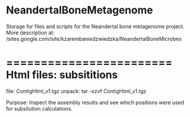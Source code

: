 NeandertalBoneMetagenome
========================

Storage for files and scripts for the Neandertal bone metagenome project.
More description at: /sites.google.com/site/kzarembaniedzwiedzka/NeandertalBoneMicrobes

========================
Html files: subsititions
========================

file: ContigHtml_v1.tgz
unpack: tar -xzvf ContigHtml_v1.tgz

Purpose:
Inspect the assembly results and see which positions were used for subsitution calculations.
